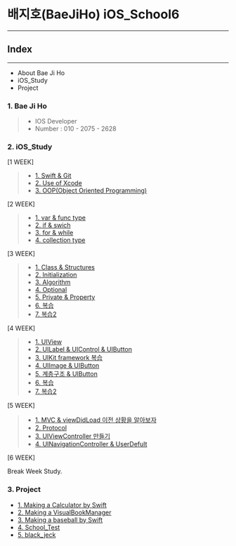 # 배지호(BaeJiHo) iOS_School6

---

## Index
---

- About Bae Ji Ho
- iOS_Study
- Project

### 1. Bae Ji Ho

> - IOS Developer
> - Number : 010 - 2075 - 2628

### 2. iOS_Study
[1 WEEK]

> - [1. Swift & Git](./Class/18_01/18_01_09/README.md)
> - [2. Use of Xcode](./Class/18_01/18_01_10/README.md)
> - [3. OOP(Object Oriented Programming)](./Class/18_01/18_01_11/README.md)

[2 WEEK]

> - [1. var & func type](./Class/18_01/18_01_15/README.md)
> - [2. if & swich](./Class/18_01/18_01_16/README.md)
> - [3. for & while](./Class/18_01/18_01_18/README.md)
> - [4. collection type](./Class/18_01/18_01_19/README.md)

[3 WEEK]
> - [1. Class & Structures](./Class/18_01/18_01_22/README.md)
> - [2. Initialization](./Class/18_01/18_01_23/README.md)
> - [3. Algorithm](./Class/18_01/18_01_24/README.md)
> - [4. Optional](./Class/18_01/18_01_25/README.md)
> - [5. Private & Property](./Class/18_01/18_01_26/README.md)
> - [6. 복습](./Class/18_01/18_01_27/README.md)
> - [7. 복습2](./Class/18_01/18_01_28/README.md)


[4 WEEK]
> - [1. UIView](./Class/18_01/18_01_29/README.md)
> - [2. UILabel & UIControl & UIButton](./Class/18_01/18_01_30/README.md)
> - [3. UIKit framework 복습](./Class/18_01/18_01_31/README.md)
> - [4. UIImage & UIButton](./Class/18_01/18_02_01/README.md)
> - [5. 계층구조 & UIButton](./Class/18_01/18_02_02/README.md)
> - [6. 복습](./Class/18_01/18_02_03)
> - [7. 복습2](./Class/18_01/18_02_04/README.md)

[5 WEEK]
> - [1. MVC & viewDidLoad 이전 상황을 알아보자](./Class/18_01/18_02_05/README.md)
> - [2. Protocol](./Class/18_01/18_02_06/README.md)
> - [3. UIViewController 만들기](./Class/18_01/18_02_08/README.md)
> - [4. UINavigationController & UserDefult](./Class/18_01/18_02_09/README.md)

[6 WEEK]

Break Week Study.

### 3. Project
- [1. Making a Calculator by Swift](./Project/18_01_12/README.md)
- [2. Making a VisualBookManager](./Project/18_01_14/README.md)
- [3. Making a baseball by Swift](./Project/18_01_21/README.md)
- [4. School_Test](./Project/18_02_07/README.md)
- [5. black_jeck](./Class/18_01/18_02_17/README.md)
